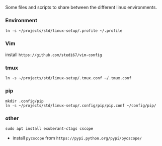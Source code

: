 Some files and scripts to share between the different linux environments.

### Environment
    ln -s ~/projects/std/linux-setup/.profile ~/.profile

### Vim
install `https://github.com/stedi67/vim-config`

### tmux
    ln -s ~/projects/std/linux-setup/.tmux.conf ~/.tmux.conf

### pip
    mkdir .config/pip
    ln -s ~/projects/std/linux-setup/.config/pip/pip.conf ~/config/pip/

### other
    sudo apt install exuberant-ctags cscope

- install `pycscope` from `https://pypi.python.org/pypi/pycscope/`
